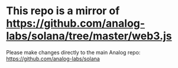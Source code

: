 # This repo is a mirror of https://github.com/analog-labs/solana/tree/master/web3.js

Please make changes directly to the main Analog repo: https://github.com/analog-labs/solana
